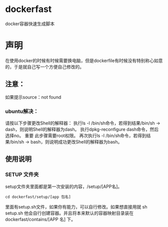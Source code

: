 # dockerfast
docker容器快速生成脚本

# 声明
在使用docker的时候有时候需要换电脑，但是dockerfile有时候没有特别称心如意的，于是就自己写一个方便自己修改的。

## 注意：
如果提示source：not found
### ubuntu解决：
请按以下步骤更改Shell的解释器：
执行ls -l /bin/sh命令，若得到结果/bin/sh -> dash，则说明Shell的解释器为dash。
执行dpkg-reconfigure dash命令，然后选择no。
重要 此步骤需要root权限。
再次执行ls -l /bin/sh命令，若得到结果/bin/sh -> bash，则说明成功更改Shell的解释器为bash。


## 使用说明
### SETUP 文件夹
setup文件夹里面都是第一次安装的内容，/setup/[APP名]。
```
cd dockerfast/setup/[app 包名]
```
里面有setup.sh文件，如果你有能力，可以自行修改。如果想直接用就  sh setup.sh  他会自行创建容器。并且将本来默认的容器映射目录装在 dockerfast/contains/[APP 名] 下。